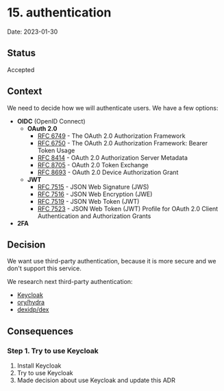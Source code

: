 # 15. authentication

Date: 2023-01-30

## Status

Accepted

## Context

We need to decide how we will authenticate users. We have a few options:

* **OIDC** (OpenID Connect)
  * **OAuth 2.0**
    * [RFC 6749](https://tools.ietf.org/html/rfc6749) - The OAuth 2.0 Authorization Framework
    * [RFC 6750](https://tools.ietf.org/html/rfc6750) - The OAuth 2.0 Authorization Framework: Bearer Token Usage
    * [RFC 8414](https://tools.ietf.org/html/rfc8414) - OAuth 2.0 Authorization Server Metadata
    * [RFC 8705](https://tools.ietf.org/html/rfc8705) - OAuth 2.0 Token Exchange
    * [RFC 8693](https://tools.ietf.org/html/rfc8693) - OAuth 2.0 Device Authorization Grant
  * **JWT**
    * [RFC 7515](https://tools.ietf.org/html/rfc7515) - JSON Web Signature (JWS)
    * [RFC 7516](https://tools.ietf.org/html/rfc7516) - JSON Web Encryption (JWE)
    * [RFC 7519](https://tools.ietf.org/html/rfc7519) - JSON Web Token (JWT)
    * [RFC 7523](https://tools.ietf.org/html/rfc7523) - JSON Web Token (JWT) Profile for OAuth 2.0 Client Authentication and Authorization Grants
* **2FA**

## Decision

We want use third-party authentication, because it is more secure and we don't support this service.

We research next third-party authentication:
+ [Keycloak](https://www.keycloak.org/)
+ [ory/hydra](https://www.ory.sh/hydra/)
+ [dexidp/dex](https://dexidp.io/)

## Consequences

### Step 1. Try to use Keycloak

1. Install Keycloak
2. Try to use Keycloak
3. Made decision about use Keycloak and update this ADR
